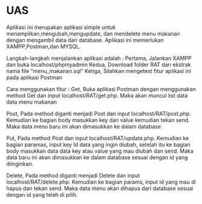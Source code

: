 # UAS

Aplikasi ini merupakan aplikasi simple untuk menampilkan,mengubah,mengupdate, dan mendelete menu makanan dengan mengambil data dari database. Aplikasi ini memerlukan XAMPP,Postman,dan MYSQL.

Langkah-langkah menjalankan aplikasi adalah :
Pertama, Jalankan XAMPP dan buka localhost/phpmyadmin
Kedua, Download folder RAT dan ekstrak nama file "menu_makanan.sql"
Ketiga, Silahkan mengetest fitur aplikasi ini pada aplikasi Postman

Cara menggunakan fitur :
Get, Buka aplikasi Postman dengan menggunakan method Get dan input localhost/RAT/get.php. Maka akan muncul list data data menu makanan

Post, Pada method diganti menjadi Post dan input localhost/RAT/post.php. Kemudian ke bagian body masukkan key dan value kemudian tekan send. Maka data menu baru ini akan dimasukkan ke dalam database

Put, Pada method Post dan input localhost/RAT/update.php. Kemudian ke bagian paramas, input key Id data yang ingin diubah, setelah itu ke bagian body masukkan data data key atau value yang mau diubah dan send. Maka data baru ini akan dimasukkan ke dalam database sesuai dengan id yang diinginkan.

Delete, Pada method diganti menjadi Delete dan input localhost/RAT/delete.php. Kemudian ke bagian params, input id yang mau di hapus dan tekan send. Maka data menu akan dihapus dari database sesuai dengan id yang telah di pilih.
